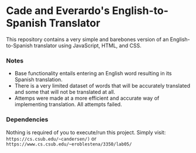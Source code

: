 # Cade and Everardo's English-to-Spanish Translator

This repository contains a very simple and barebones version of an English-to-Spanish translator using JavaScript, HTML, and CSS.

### Notes
- Base functionality entails entering an English word resulting in its Spanish translation.
- There is a very limited dataset of words that will be accurately translated and some that will not be translated at all.
- Attemps were made at a more efficient and accurate way of implementing translation. All attempts failed.

### Dependencies
Nothing is required of you to execute/run this project.
Simply visit: `https://cs.csub.edu/~candersen/)` or `https://www.cs.csub.edu/~eroblestena/3350/lab05/`
